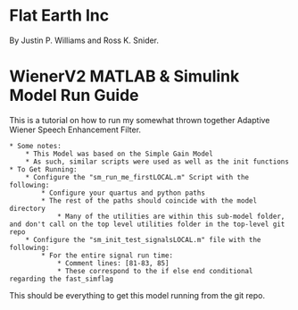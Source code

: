 # Flat Earth Inc
By Justin P. Williams and Ross K. Snider.

# WienerV2 MATLAB & Simulink Model Run Guide
This is a tutorial on how to run my somewhat thrown together Adaptive Wiener Speech Enhancement Filter.

	* Some notes:
		* This Model was based on the Simple Gain Model 
		* As such, similar scripts were used as well as the init functions
	* To Get Running:
		* Configure the "sm_run_me_firstLOCAL.m" Script with the following:
			* Configure your quartus and python paths
			* The rest of the paths should coincide with the model directory
				* Many of the utilities are within this sub-model folder, and don't call on the top level utilities folder in the top-level git repo
		* Configure the "sm_init_test_signalsLOCAL.m" file with the following: 
			* For the entire signal run time:
				* Comment lines: [81-83, 85] 
				* These correspond to the if else end conditional regarding the fast_simflag
This should be everything to get this model running from the git repo.
